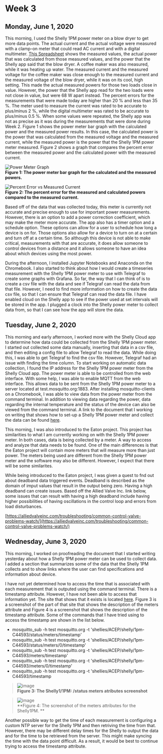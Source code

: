 # Week 3

## Monday, June 1, 2020
This morning, I used the Shelly 1PM power meter on a blow dryer to get more data points. The actual current and the actual voltage were measured with a clamp-on meter that could read AC current and with a digital multimeter. [This Spreadsheet](https://docs.google.com/spreadsheets/d/1evgPBBHH2XYcFCAERA_7hmZKDgcDnaXJryOPfYvQiyg/edit?usp=sharing) shows the measured values, the actual power that was calculated from those measured values, and the power that the Shelly app said that the blow dryer. A coffee maker was also measured, while it was heating up water. The measured current and the measured voltage for the coffee maker was close enough to the measured current and the measured voltage of the blow dryer, while it was on its cool, high setting. This made the actual measured powers for those two loads close in value. However, the power that the Shelly app read for the two loads were not close in value, but were 68 W apart instead. The percent errors for the measurements that were made today are higher than 20 % and less than 35 %. The meter used to measure the current was rated to be accurate to plus/minus 2 %, while the digital multimeter was rated to be accurate to plus/minus 0.5 %. When some values were repeated, the Shelly app was not as precise as it was during the measurements that were done during Week 2. Figure 1 shows the power meter bar graph with the calculated power and the measured power results. In this case, the calculated power is the power that was calculated from the measured voltage and the measured current, while the measured power is the power that the Shelly 1PM power meter measured. Figure 2 shows a graph that compares the percent error between the measured power and the calculated power with the measured current. 

![Power Meter Graph](https://user-images.githubusercontent.com/65566903/83470841-a3fe6d80-a42f-11ea-9259-9cc4a6128369.png) <br>
**Figure 1: The power meter bar graph for the calculated and the measured powers.** <br>

![Percent Error vs  Measured Current ](https://user-images.githubusercontent.com/65566903/83470848-a791f480-a42f-11ea-8a53-088548495b07.png) <br>
**Figure 2: The percent error for the measured and calculated powers compared to the measured current.** <br>

Based off of the data that was collected today, this meter is currently not accurate and precise enough to use for important power measurements. However, there is an option to add a power correction coefficient, which may make the meter more accurate. The app also has a timer option and a schedule option. These options can allow for a user to schedule how long a device is on for. Those options also allow for a device to turn on at a certain and turn off at a certain time. So although this device is not able to make critical,  measurements with that are accurate, it does allow someone to control devices from a distance and it allows someone to have an idea about which devices using the most power.

During the afternoon, I installed Jupyter Notebooks and Anaconda on the Chromebook. I also started to think about how I would create a timeseries measurement with the Shelly 1PM power meter to use with Telegraf to create some graphs with Grafana. So far, the way that I can think of is to create a csv file with the data and see if Telegraf can read the data from that file. However, I need to find more information on how to create the data csv file, so that I can ensure that Telegraf can read the data file. I have enabled cloud on the Shelly app to see if the power used at set intervals will be stored in the app. I plugged a clock into the Shelly power meter to collect data from, so that I can see how the app will store the data.

## Tuesday, June 2, 2020
This morning and early afternoon, I worked more with the Shelly Cloud app to determine how data could be collected from the Shelly 1PM power meter. I started out collected some data manually, inserting that data in a csv file, and then editing a config file to allow Telegraf to read the data. While doing this, I was able to get Telegraf to find the csv file. However, Telegraf had an issue with finding the time column. To start working on automatic data collection, I found the IP address for the Shelly 1PM power meter from the Shelly Cloud app. The power meter is able to be controlled from the web interface. With some help, I was able to enable MQTT from the web interface. This allows data to be sent from the Shelly 1PM power meter to a server located at test.mosquitto.org:1883. After installing mosquitto-clients on a Chromebook, I was able to view data from the power meter from the command terminal. In addition to viewing data regarding the power, data regarding the internal temperature and the status of the device can also be viewed from the command terminal. A link to the document that I working on writing that shows how to set-up a Shelly 1PM power meter and collect the data can be found [here](https://docs.google.com/document/d/1-RYcvCb6G0ohw3NxV3vbHoEbNhK2FrxF3Uv9_O2ZMwI/edit?usp=sharing).   

This morning, I was also introduced to the Eaton project. This project has similarities to what I am currently working on with the Shelly 1PM power meter. In both cases, data is being collected by a meter. A way to access and analyze that data needs to be found. One of the main differences is that the Eaton project will contain more meters that will measure more than just power. The meters being used are different from the Shelly 1PM power meter and the software may also be different. However, I expect that there will be some similarites.

While being introduced to the Eaton project, I was given a quest to fnd out about deadband data triggered events. Deadband is described as the domain of imput values that result in the output being zero. Having a high deadband can create issues. Based off the Allied Valve Inc. link below, some issues that can result with having a high deadband include having higher possibilities of having oscillations in the control loop and errors from load disturbances. 

[https://alliedvalveinc.com/troubleshooting/common-control-valve-problems-watch/](https://alliedvalveinc.com/troubleshooting/common-control-valve-problems-watch/)

## Wednesday, June 3, 2020
This morning, I worked on proofreading the document that I started writing yesterday about how a Shelly 1PM power meter can be used to collect data. I added a section that summarizes some of the data that the Shelly 1PM collects and to show links where the user can find specifications and information about device. 

I have not yet determined how to access the time that is associated with each measurement that is outputed using the command terminal. There is a timestamp attribute. However, I have not been able to access that information yet. The site that shows that it exists is located [here](https://shelly-api-docs.shelly.cloud/#shelly1-1pm-status). Figure 3 is a screenshot of the part of that site that shows the description of the meters attribute and Figure 4 is a screenshot that shows the description of the timestamp attribute. Some of the commands that I have tried using to access the timestamp are shown in the list below. 

* mosquitto_sub -h test mosquitto.org -t 'shellies/ACEP/shelly/1pm-C44593/status/meters/timestamp'
* mosquitto_sub -h test mosquitto.org -t 'shellies/ACEP/shelly/1pm-C44593/status/meters/0/timestamp'
* mosquitto_sub -h test mosquitto.org -t 'shellies/ACEP/shelly/1pm-C44593/meters/timestamp'
* mosquitto_sub -h test mosquitto.org -t 'shellies/ACEP/shelly/1pm-C44593/meters/0/timestamp'
* mosquitto_sub -h test mosquitto.org -t 'shellies/ACEP/shelly/1pm-C44593/timestamp

> ![image](https://user-images.githubusercontent.com/65566903/83698524-1f862900-a5ae-11ea-8ad4-560d8080cbd9.png) <br>
> **Figure 3: The Shelly1/1PM: /status meters atributes screenshot** <br>

> ![image](https://user-images.githubusercontent.com/65566903/83698473-fbc2e300-a5ad-11ea-8896-f5673ca8e0b6.png) <br>
> **Figure 4: The screenshot of the meters attributes for the Shelly1PM. ** <br>

Another possible way to get the time of each measurement is configuring a custom NTP server for the Shelly 1PM and then retriving the time from that. However, there may be different delay times for the Shelly to output the data and for the time to be retrieved from the server. This might make syncing the time with the data point difficult. As a result, it would be best to continue trying to access the timestamp attribute.
